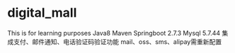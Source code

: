 # digital_mall
This is for learning purposes
Java8
Maven
Springboot 2.7.3
Mysql 5.7.44
集成支付、邮件通知、电话验证码验证功能
mail、oss、sms、alipay需重新配置